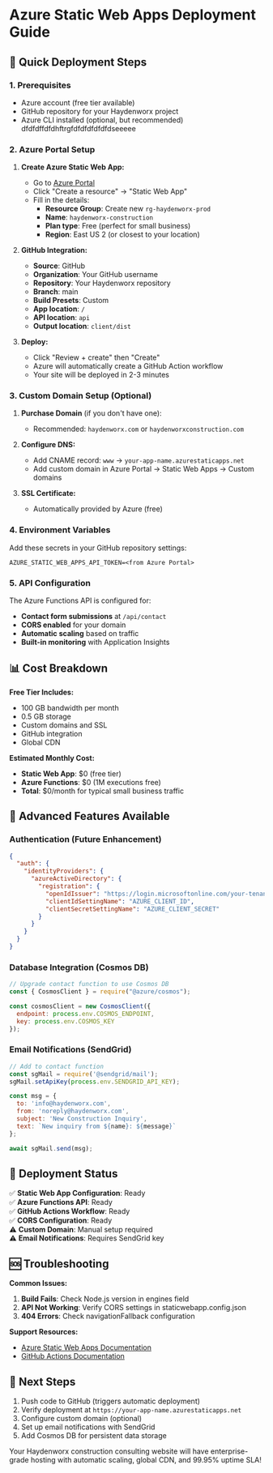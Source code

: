 # Azure Static Web Apps Deployment Guide

## 🚀 Quick Deployment Steps

### 1. Prerequisites
- Azure account (free tier available)
- GitHub repository for your Haydenworx project
- Azure CLI installed (optional, but recommended)
dfdfdffdfdhftrgfdfdfdfdfdfdseeeee
### 2. Azure Portal Setup

1. **Create Azure Static Web App:**
   - Go to [Azure Portal](https://portal.azure.com)
   - Click "Create a resource" → "Static Web App"
   - Fill in the details:
     - **Resource Group**: Create new `rg-haydenworx-prod`
     - **Name**: `haydenworx-construction`
     - **Plan type**: Free (perfect for small business)
     - **Region**: East US 2 (or closest to your location)

2. **GitHub Integration:**
   - **Source**: GitHub
   - **Organization**: Your GitHub username
   - **Repository**: Your Haydenworx repository
   - **Branch**: main
   - **Build Presets**: Custom
   - **App location**: `/`
   - **API location**: `api`
   - **Output location**: `client/dist`

3. **Deploy:**
   - Click "Review + create" then "Create"
   - Azure will automatically create a GitHub Action workflow
   - Your site will be deployed in 2-3 minutes

### 3. Custom Domain Setup (Optional)

1. **Purchase Domain** (if you don't have one):
   - Recommended: `haydenworx.com` or `haydenworxconstruction.com`

2. **Configure DNS:**
   - Add CNAME record: `www` → `your-app-name.azurestaticapps.net`
   - Add custom domain in Azure Portal → Static Web Apps → Custom domains

3. **SSL Certificate:**
   - Automatically provided by Azure (free)

### 4. Environment Variables

Add these secrets in your GitHub repository settings:

```
AZURE_STATIC_WEB_APPS_API_TOKEN=<from Azure Portal>
```

### 5. API Configuration

The Azure Functions API is configured for:
- **Contact form submissions** at `/api/contact`
- **CORS enabled** for your domain
- **Automatic scaling** based on traffic
- **Built-in monitoring** with Application Insights

## 📊 Cost Breakdown

**Free Tier Includes:**
- 100 GB bandwidth per month
- 0.5 GB storage
- Custom domains and SSL
- GitHub integration
- Global CDN

**Estimated Monthly Cost:**
- **Static Web App**: $0 (free tier)
- **Azure Functions**: $0 (1M executions free)
- **Total**: $0/month for typical small business traffic

## 🔧 Advanced Features Available

### Authentication (Future Enhancement)
```json
{
  "auth": {
    "identityProviders": {
      "azureActiveDirectory": {
        "registration": {
          "openIdIssuer": "https://login.microsoftonline.com/your-tenant-id/v2.0",
          "clientIdSettingName": "AZURE_CLIENT_ID",
          "clientSecretSettingName": "AZURE_CLIENT_SECRET"
        }
      }
    }
  }
}
```

### Database Integration (Cosmos DB)
```javascript
// Upgrade contact function to use Cosmos DB
const { CosmosClient } = require("@azure/cosmos");

const cosmosClient = new CosmosClient({
  endpoint: process.env.COSMOS_ENDPOINT,
  key: process.env.COSMOS_KEY
});
```

### Email Notifications (SendGrid)
```javascript
// Add to contact function
const sgMail = require('@sendgrid/mail');
sgMail.setApiKey(process.env.SENDGRID_API_KEY);

const msg = {
  to: 'info@haydenworx.com',
  from: 'noreply@haydenworx.com',
  subject: 'New Construction Inquiry',
  text: `New inquiry from ${name}: ${message}`
};

await sgMail.send(msg);
```

## 🚦 Deployment Status

✅ **Static Web App Configuration**: Ready  
✅ **Azure Functions API**: Ready  
✅ **GitHub Actions Workflow**: Ready  
✅ **CORS Configuration**: Ready  
⚠️ **Custom Domain**: Manual setup required  
⚠️ **Email Notifications**: Requires SendGrid key  

## 🆘 Troubleshooting

**Common Issues:**

1. **Build Fails**: Check Node.js version in engines field
2. **API Not Working**: Verify CORS settings in staticwebapp.config.json
3. **404 Errors**: Check navigationFallback configuration

**Support Resources:**
- [Azure Static Web Apps Documentation](https://docs.microsoft.com/en-us/azure/static-web-apps/)
- [GitHub Actions Documentation](https://docs.github.com/en/actions)

## 🎯 Next Steps

1. Push code to GitHub (triggers automatic deployment)
2. Verify deployment at `https://your-app-name.azurestaticapps.net`
3. Configure custom domain (optional)
4. Set up email notifications with SendGrid
5. Add Cosmos DB for persistent data storage

Your Haydenworx construction consulting website will have enterprise-grade hosting with automatic scaling, global CDN, and 99.95% uptime SLA!
